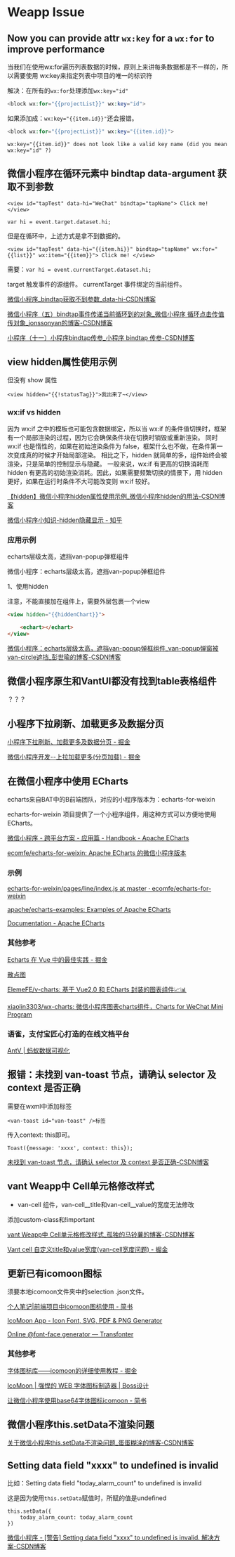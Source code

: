 # Weapp Issue

## Now you can provide attr `wx:key` for a `wx:for` to improve performance

当我们在使用wx:for遍历列表数据的时候，原则上来讲每条数据都是不一样的，所以需要使用 wx:key来指定列表中项目的唯一的标识符

解决：在所有的`wx:for`处理添加`wx:key="id"`


```php
<block wx:for="{{projectList}}" wx:key="id">
```

如果添加成：`wx:key="{{item.id}}"`还会报错。

```php
<block wx:for="{{projectList}}" wx:key="{{item.id}}">
```

```
wx:key="{{item.id}}" does not look like a valid key name (did you mean wx:key="id" ?)
```

## 微信小程序在循环元素中 bindtap data-argument 获取不到参数

```
<view id="tapTest" data-hi="WeChat" bindtap="tapName"> Click me! </view>
```

`var hi = event.target.dataset.hi;`

但是在循环中，上述方式是拿不到数据的。

```
<view id="tapTest" data-hi="{{item.hi}}" bindtap="tapName" wx:for="{{list}}" wx:item="{{item}}"> Click me! </view>
```

需要：`var hi = event.currentTarget.dataset.hi;`

target 触发事件的源组件。
currentTarget 事件绑定的当前组件。

[微信小程序_bindtap获取不到参数_data-hi-CSDN博客](https://blog.csdn.net/weixin_39646711/article/details/105044389)

[微信小程序（五）bindtap事件传递当前循环到的对象_微信小程序 循环点击传值传对象_jonssonyan的博客-CSDN博客](https://blog.csdn.net/y1534414425/article/details/116505912)

[小程序（十一）小程序bindtap传参_小程序 bindtap 传参-CSDN博客](https://blog.csdn.net/qq_39708228/article/details/108886600)

## view hidden属性使用示例

但没有 show  属性

```
<view hidden="{{!statusTag}}">我出来了~</view>
```

### wx:if vs hidden

因为 wx:if 之中的模板也可能包含数据绑定，所以当 wx:if 的条件值切换时，框架有一个局部渲染的过程，因为它会确保条件块在切换时销毁或重新渲染。
同时 wx:if 也是惰性的，如果在初始渲染条件为 false，框架什么也不做，在条件第一次变成真的时候才开始局部渲染。
相比之下，hidden 就简单的多，组件始终会被渲染，只是简单的控制显示与隐藏。
一般来说，wx:if 有更高的切换消耗而 hidden 有更高的初始渲染消耗。因此，如果需要频繁切换的情景下，用 hidden 更好，如果在运行时条件不大可能改变则 wx:if 较好。

[【hidden】微信小程序hidden属性使用示例_微信小程序hidden的用法-CSDN博客](https://blog.csdn.net/weixin_44691513/article/details/113885463)

[微信小程序小知识-hidden隐藏显示 - 知乎](https://zhuanlan.zhihu.com/p/97589592)

### 应用示例

echarts层级太高，遮挡van-popup弹框组件

微信小程序：echarts层级太高，遮挡van-popup弹框组件

1、使用hidden

注意，不能直接加在组件上，需要外层包裹一个view

```html
<view hidden="{{hiddenChart}}">

    <echart></echart> 
</view>
```

[微信小程序：echarts层级太高，遮挡van-popup弹框组件_van-popup弹窗被van-circle遮挡_彭世瑜的博客-CSDN博客](https://blog.csdn.net/mouday/article/details/121626561)

## 微信小程序原生和VantUI都没有找到table表格组件

？？？

## 小程序下拉刷新、加载更多及数据分页

[小程序下拉刷新、加载更多及数据分页 - 掘金](https://juejin.cn/post/7222855604406796346)

[微信小程序开发--上拉加载更多(分页加载) - 掘金](https://juejin.cn/post/7029497008993861663)


## 在微信小程序中使用 ECharts

echarts来自BAT中的B前端团队，对应的小程序版本为：echarts-for-weixin

echarts-for-weixin 项目提供了一个小程序组件，用这种方式可以方便地使用 ECharts。

[微信小程序 - 跨平台方案 - 应用篇 - Handbook - Apache ECharts](https://echarts.apache.org/handbook/zh/how-to/cross-platform/wechat-app/)

[ecomfe/echarts-for-weixin: Apache ECharts 的微信小程序版本](https://github.com/ecomfe/echarts-for-weixin)

### 示例

[echarts-for-weixin/pages/line/index.js at master · ecomfe/echarts-for-weixin](https://github.com/ecomfe/echarts-for-weixin/blob/master/pages/line/index.js)

[apache/echarts-examples: Examples of Apache ECharts](https://github.com/apache/echarts-examples)

[Documentation - Apache ECharts](https://echarts.apache.org/zh/option.html#series-line)

### 其他参考

[Echarts 在 Vue 中的最佳实践 - 掘金](https://juejin.cn/post/7208445726905303101)

[散点图](https://v-charts.js.org/#/scatter)

[ElemeFE/v-charts: 基于 Vue2.0 和 ECharts 封装的图表组件📈📊](https://github.com/ElemeFE/v-charts)

[xiaolin3303/wx-charts: 微信小程序图表charts组件，Charts for WeChat Mini Program](https://github.com/xiaolin3303/wx-charts/tree/master)

### 语雀，支付宝匠心打造的在线文档平台

[AntV | 蚂蚁数据可视化](https://antv.antgroup.com/)

## 报错：未找到 van-toast 节点，请确认 selector 及 context 是否正确

需要在wxml中添加标签

```
<van-toast id="van-toast" />标签
```

传入context: this即可。

```
Toast({message: 'xxxx', context: this});
```

[未找到 van-toast 节点，请确认 selector 及 context 是否正确-CSDN博客](https://blog.csdn.net/interestANd/article/details/123072568)

## vant Weapp中 Cell单元格修改样式

- van-cell 组件，van-cell__title和van-cell__value的宽度无法修改

添加custom-class和!important

[vant Weapp中 Cell单元格修改样式_孤独的马铃薯的博客-CSDN博客](https://blog.csdn.net/qq_41168765/article/details/130022359)

[Vant cell 自定义title和value宽度(van-cell宽度问题) - 掘金](https://juejin.cn/post/7086274819695575071)

## 更新已有icomoon图标

须要本地icomoon文件夹中的selection .json文件。

[个人笔记|前端项目中icomoon图标使用 - 简书](https://www.jianshu.com/p/527c0f82a572)

[IcoMoon App - Icon Font, SVG, PDF & PNG Generator](https://icomoon.io/app/#/select)

[Online @font-face generator — Transfonter](https://transfonter.org/)

### 其他参考

[字体图标库——icomoon的详细使用教程 - 掘金](https://juejin.cn/post/7017695705221300254)

[IcoMoon | 强悍的 WEB 字体图标制造器 | Boss设计](https://www.bossdesign.cn/icomoon/)

[让微信小程序使用base64字体图标icomoon - 简书](https://www.jianshu.com/p/f14cbab75635)

## 微信小程序this.setData不渲染问题

[关于微信小程序this.setData不渲染问题_蛋蛋糊涂的博客-CSDN博客](https://blog.csdn.net/qq_19999205/article/details/119062728)

## Setting data field "xxxx" to undefined is invalid

比如：Setting data field "today_alarm_count" to undefined is invalid

这是因为使用`this.setData`赋值时，所赋的值是undefined

```
this.setData({
    today_alarm_count: today_alarm_count
})
```

[微信小程序 - [警告] Setting data field "xxxx" to undefined is invalid. 解决方案-CSDN博客](https://blog.csdn.net/weixin_44198965/article/details/109545035)
